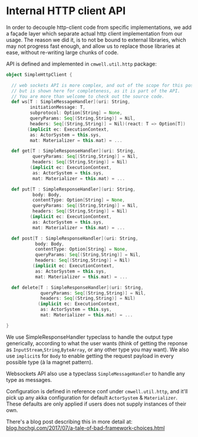 # Internal HTTP client API
In order to decouple http-client code from specific implementations,
we add a façade layer which separate actual http client implementation from our usage.
The reason we did it, is to not be bound to external libraries, which may not progress fast enough,
and allow us to replace those libraries at ease, without re-writing large chunks of code.

API is defined and implemented in `cmwell.util.http` package:

```scala
object SimpleHttpClient {

  // web sockets API is more complex, and out of the scope for this post,
  // but is shown here for completeness, as it is part of the API.
  // You are more than welcome to check out the source code.
  def ws[T : SimpleMessageHandler](uri: String,
         initiationMessage: T,
         subprotocol: Option[String] = None,
         queryParams: Seq[(String,String)] = Nil,
         headers: Seq[(String,String)] = Nil)(react: T => Option[T])
        (implicit ec: ExecutionContext,
         as: ActorSystem = this.sys,
         mat: Materializer = this.mat) = ...

  def get[T : SimpleResponseHandler](uri: String,
          queryParams: Seq[(String,String)] = Nil,
          headers: Seq[(String,String)] = Nil)
         (implicit ec: ExecutionContext,
          as: ActorSystem = this.sys,
          mat: Materializer = this.mat) = ...

  def put[T : SimpleResponseHandler](uri: String,
          body: Body,
          contentType: Option[String] = None,
          queryParams: Seq[(String,String)] = Nil,
          headers: Seq[(String,String)] = Nil)
         (implicit ec: ExecutionContext,
          as: ActorSystem = this.sys,
          mat: Materializer = this.mat) = ...

  def post[T : SimpleResponseHandler](uri: String,
           body: Body,
           contentType: Option[String] = None,
           queryParams: Seq[(String,String)] = Nil,
           headers: Seq[(String,String)] = Nil)
          (implicit ec: ExecutionContext,
           as: ActorSystem = this.sys,
           mat: Materializer = this.mat) = ...

  def delete[T : SimpleResponseHandler](uri: String,
             queryParams: Seq[(String,String)] = Nil,
             headers: Seq[(String,String)] = Nil)
            (implicit ec: ExecutionContext,
             as: ActorSystem = this.sys,
             mat: Materializer = this.mat) = ...

}
```

We use SimpleResponseHandler typeclass to handle the output type generically,
according to what the user wants (think of getting the reponse as `InputStream`,`String`,`ByteArray`, or any other type you may want).
We also use `implicit`s for `Body` to enable getting the request payload in every possible type (à la magnet pattern).

Websockets API also use a typeclass `SimpleMessageHandler` to handle any type as messages.

Configuration is defined in reference conf under `cmwell.util.http`, and it'll pick up any akka configuration for default `ActorSystem` & `Materializer`.
These defaults are only applied if users does not supply instances of their own.

There's a blog post describing this in more detail at: [blog.hochgi.com/2017/07/a-tale-of-bad-framework-choices.html](http://hochgi.blogspot.co.il/2017/07/a-tale-of-bad-framework-choices.html)
